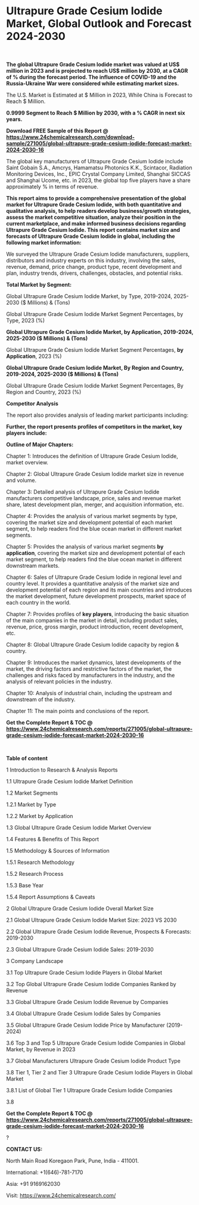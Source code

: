 <h1>Ultrapure Grade Cesium Iodide Market, Global Outlook and Forecast 2024-2030</h1><br/><p><strong>The global Ultrapure Grade Cesium Iodide market was valued at US$ million in 2023 and is projected to reach US$ million by 2030, at a <strong>CAGR</strong> of % during the forecast period. The influence of COVID-19 and the Russia-Ukraine War were considered while estimating market sizes.</strong></p>
 
 
 
 <p>The U.S. Market is Estimated at $ Million in 2023, While China is Forecast to Reach $ Million.</p>
 
 
 
 <p><strong>0.9999 Segment to Reach $ Million by 2030, with a % <strong>CAGR</strong> in next six years.</strong></p>
 
 
 
 <div><b>Download FREE Sample of this Report @ <a href="https://www.24chemicalresearch.com/download-sample/271005/global-ultrapure-grade-cesium-iodide-forecast-market-2024-2030-16">https://www.24chemicalresearch.com/download-sample/271005/global-ultrapure-grade-cesium-iodide-forecast-market-2024-2030-16</a></b></div>
 
 
 
 <p>The global key manufacturers of Ultrapure Grade Cesium Iodide include Saint Gobain S.A., Amcrys, Hamamatsu Photonics K.K., Scintacor, Radiation Monitoring Devices, Inc., EPIC Crystal Company Limited, Shanghai SICCAS and Shanghai Ucome, etc. in 2023, the global top five players have a share approximately % in terms of revenue.</p>
 
 
 
 <p><strong>This report aims to provide a comprehensive presentation of the global market for Ultrapure Grade Cesium Iodide, with both quantitative and qualitative analysis, to help readers develop business/growth strategies, assess the market competitive situation, analyze their position in the current marketplace, and make informed business decisions regarding Ultrapure Grade Cesium Iodide. This report contains market size and forecasts of Ultrapure Grade Cesium Iodide in global, including the following market information:</strong></p>
 
 
 
 <p>We surveyed the Ultrapure Grade Cesium Iodide manufacturers, suppliers, distributors and industry experts on this industry, involving the sales, revenue, demand, price change, product type, recent development and plan, industry trends, drivers, challenges, obstacles, and potential risks.</p>
 
 
 
 <p><strong>Total Market by Segment:</strong></p>
 
 
 
 <p>Global Ultrapure Grade Cesium Iodide Market, by Type, 2019-2024, 2025-2030 ($ Millions) & (Tons)</p>
 
 
 
 <p>Global Ultrapure Grade Cesium Iodide Market Segment Percentages, by Type, 2023 (%)</p>
 
 
 
 <p><strong>Global Ultrapure Grade Cesium Iodide Market, <strong>by Application</strong>, 2019-2024, 2025-2030 ($ Millions) & (Tons)</strong></p>
 
 
 
 <p>Global Ultrapure Grade Cesium Iodide Market Segment Percentages, <strong>by Application</strong>, 2023 (%)</p>
 
 
 
 <p><strong>Global Ultrapure Grade Cesium Iodide Market, By Region and Country, 2019-2024, 2025-2030 ($ Millions) & (Tons)</strong></p>
 
 
 
 <p>Global Ultrapure Grade Cesium Iodide Market Segment Percentages, By Region and Country, 2023 (%)</p>
 
 
 
 <p><strong>Competitor Analysis</strong></p>
 
 
 
 <p>The report also provides analysis of leading market participants including:</p>
 
 
 
 <p><strong>Further, the report presents profiles of competitors in the market, <strong>key players</strong> include:</strong></p>
 
 
 
 <p><strong>Outline of Major Chapters:</strong></p>
 
 
 
 <p>Chapter 1: Introduces the definition of Ultrapure Grade Cesium Iodide, market overview.</p>
 
 
 
 <p>Chapter 2: Global Ultrapure Grade Cesium Iodide market size in revenue and volume.</p>
 
 
 
 <p>Chapter 3: Detailed analysis of Ultrapure Grade Cesium Iodide manufacturers competitive landscape, price, sales and revenue market share, latest development plan, merger, and acquisition information, etc.</p>
 
 
 
 <p>Chapter 4: Provides the analysis of various market segments by type, covering the market size and development potential of each market segment, to help readers find the blue ocean market in different market segments.</p>
 
 
 
 <p>Chapter 5: Provides the analysis of various market segments <strong>by application</strong>, covering the market size and development potential of each market segment, to help readers find the blue ocean market in different downstream markets.</p>
 
 
 
 <p>Chapter 6: Sales of Ultrapure Grade Cesium Iodide in regional level and country level. It provides a quantitative analysis of the market size and development potential of each region and its main countries and introduces the market development, future development prospects, market space of each country in the world.</p>
 
 
 
 <p>Chapter 7: Provides profiles of <strong>key players</strong>, introducing the basic situation of the main companies in the market in detail, including product sales, revenue, price, gross margin, product introduction, recent development, etc.</p>
 
 
 
 <p>Chapter 8: Global Ultrapure Grade Cesium Iodide capacity by region & country.</p>
 
 
 
 <p>Chapter 9: Introduces the market dynamics, latest developments of the market, the driving factors and restrictive factors of the market, the challenges and risks faced by manufacturers in the industry, and the analysis of relevant policies in the industry.</p>
 
 
 
 <p>Chapter 10: Analysis of industrial chain, including the upstream and downstream of the industry.</p>
 
 
 
 <p>Chapter 11: The main points and conclusions of the report.</p>
 
 
 
 <div><b>Get the Complete Report & TOC @ <a href="https://www.24chemicalresearch.com/reports/271005/global-ultrapure-grade-cesium-iodide-forecast-market-2024-2030-16">https://www.24chemicalresearch.com/reports/271005/global-ultrapure-grade-cesium-iodide-forecast-market-2024-2030-16</a></b></div>
 
 
 
 <p><br />
 
 <b>Table of content</b></p>
 
 
 
 <p>1 Introduction to Research & Analysis Reports<br />
 
 1.1 Ultrapure Grade Cesium Iodide Market Definition<br />
 
 1.2 Market Segments<br />
 
 1.2.1 Market by Type<br />
 
 1.2.2 Market by Application<br />
 
 1.3 Global Ultrapure Grade Cesium Iodide Market Overview<br />
 
 1.4 Features & Benefits of This Report<br />
 
 1.5 Methodology & Sources of Information<br />
 
 1.5.1 Research Methodology<br />
 
 1.5.2 Research Process<br />
 
 1.5.3 Base Year<br />
 
 1.5.4 Report Assumptions & Caveats<br />
 
 2 Global Ultrapure Grade Cesium Iodide Overall Market Size<br />
 
 2.1 Global Ultrapure Grade Cesium Iodide Market Size: 2023 VS 2030<br />
 
 2.2 Global Ultrapure Grade Cesium Iodide Revenue, Prospects & Forecasts: 2019-2030<br />
 
 2.3 Global Ultrapure Grade Cesium Iodide Sales: 2019-2030<br />
 
 3 Company Landscape<br />
 
 3.1 Top Ultrapure Grade Cesium Iodide Players in Global Market<br />
 
 3.2 Top Global Ultrapure Grade Cesium Iodide Companies Ranked by Revenue<br />
 
 3.3 Global Ultrapure Grade Cesium Iodide Revenue by Companies<br />
 
 3.4 Global Ultrapure Grade Cesium Iodide Sales by Companies<br />
 
 3.5 Global Ultrapure Grade Cesium Iodide Price by Manufacturer (2019-2024)<br />
 
 3.6 Top 3 and Top 5 Ultrapure Grade Cesium Iodide Companies in Global Market, by Revenue in 2023<br />
 
 3.7 Global Manufacturers Ultrapure Grade Cesium Iodide Product Type<br />
 
 3.8 Tier 1, Tier 2 and Tier 3 Ultrapure Grade Cesium Iodide Players in Global Market<br />
 
 3.8.1 List of Global Tier 1 Ultrapure Grade Cesium Iodide Companies<br />
 
 3.8</p>
 
 
 
 <div><b>Get the Complete Report & TOC @ <a href="https://www.24chemicalresearch.com/reports/271005/global-ultrapure-grade-cesium-iodide-forecast-market-2024-2030-16">https://www.24chemicalresearch.com/reports/271005/global-ultrapure-grade-cesium-iodide-forecast-market-2024-2030-16</a></b></div>
 
 
 
 <p>? </p>
 
 
 
 <p><b>CONTACT US:</b><br />
 
 North Main Road Koregaon Park, Pune, India - 411001.<br />
 
 International: +1(646)-781-7170<br />
 
 Asia: +91 9169162030<br />
 
 Visit: <a href="https://www.24chemicalresearch.com/">https://www.24chemicalresearch.com/</a></p>